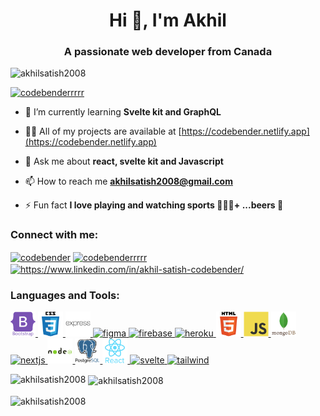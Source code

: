 <h1 align="center">Hi 👋, I'm Akhil</h1>
<h3 align="center">A passionate web developer from Canada</h3>

<p align="left"> <img src="https://komarev.com/ghpvc/?username=akhilsatish2008&label=Profile%20views&color=0e75b6&style=flat" alt="akhilsatish2008" /> </p>

<p align="left"> <a href="https://twitter.com/codebenderrrrr" target="blank"><img src="https://img.shields.io/twitter/follow/codebenderrrrr?logo=twitter&style=for-the-badge" alt="codebenderrrrr" /></a> </p>

- 🌱 I’m currently learning **Svelte kit and GraphQL**

- 👨‍💻 All of my projects are available at [https://codebender.netlify.app](https://codebender.netlify.app)

- 💬 Ask me about **react, svelte kit and Javascript**

- 📫 How to reach me **akhilsatish2008@gmail.com**

- ⚡ Fun fact **I love playing and watching sports 🎾🏀🏈+ ...beers 🍻**

<h3 align="left">Connect with me:</h3>
<p align="left">
<a href="https://dev.to/codebender" target="blank"><img align="center" src="https://raw.githubusercontent.com/rahuldkjain/github-profile-readme-generator/master/src/images/icons/Social/devto.svg" alt="codebender" height="30" width="40" /></a>
<a href="https://twitter.com/codebenderrrrr" target="blank"><img align="center" src="https://raw.githubusercontent.com/rahuldkjain/github-profile-readme-generator/master/src/images/icons/Social/twitter.svg" alt="codebenderrrrr" height="30" width="40" /></a>
<a href="https://linkedin.com/in/https://www.linkedin.com/in/akhil-satish-codebender/" target="blank"><img align="center" src="https://raw.githubusercontent.com/rahuldkjain/github-profile-readme-generator/master/src/images/icons/Social/linked-in-alt.svg" alt="https://www.linkedin.com/in/akhil-satish-codebender/" height="30" width="40" /></a>
</p>

<h3 align="left">Languages and Tools:</h3>
<p align="left"> <a href="https://getbootstrap.com" target="_blank" rel="noreferrer"> <img src="https://raw.githubusercontent.com/devicons/devicon/master/icons/bootstrap/bootstrap-plain-wordmark.svg" alt="bootstrap" width="40" height="40"/> </a> <a href="https://www.w3schools.com/css/" target="_blank" rel="noreferrer"> <img src="https://raw.githubusercontent.com/devicons/devicon/master/icons/css3/css3-original-wordmark.svg" alt="css3" width="40" height="40"/> </a> <a href="https://expressjs.com" target="_blank" rel="noreferrer"> <img src="https://raw.githubusercontent.com/devicons/devicon/master/icons/express/express-original-wordmark.svg" alt="express" width="40" height="40"/> </a> <a href="https://www.figma.com/" target="_blank" rel="noreferrer"> <img src="https://www.vectorlogo.zone/logos/figma/figma-icon.svg" alt="figma" width="40" height="40"/> </a> <a href="https://firebase.google.com/" target="_blank" rel="noreferrer"> <img src="https://www.vectorlogo.zone/logos/firebase/firebase-icon.svg" alt="firebase" width="40" height="40"/> </a> <a href="https://heroku.com" target="_blank" rel="noreferrer"> <img src="https://www.vectorlogo.zone/logos/heroku/heroku-icon.svg" alt="heroku" width="40" height="40"/> </a> <a href="https://www.w3.org/html/" target="_blank" rel="noreferrer"> <img src="https://raw.githubusercontent.com/devicons/devicon/master/icons/html5/html5-original-wordmark.svg" alt="html5" width="40" height="40"/> </a> <a href="https://developer.mozilla.org/en-US/docs/Web/JavaScript" target="_blank" rel="noreferrer"> <img src="https://raw.githubusercontent.com/devicons/devicon/master/icons/javascript/javascript-original.svg" alt="javascript" width="40" height="40"/> </a> <a href="https://www.mongodb.com/" target="_blank" rel="noreferrer"> <img src="https://raw.githubusercontent.com/devicons/devicon/master/icons/mongodb/mongodb-original-wordmark.svg" alt="mongodb" width="40" height="40"/> </a> <a href="https://nextjs.org/" target="_blank" rel="noreferrer"> <img src="https://cdn.worldvectorlogo.com/logos/nextjs-2.svg" alt="nextjs" width="40" height="40"/> </a> <a href="https://nodejs.org" target="_blank" rel="noreferrer"> <img src="https://raw.githubusercontent.com/devicons/devicon/master/icons/nodejs/nodejs-original-wordmark.svg" alt="nodejs" width="40" height="40"/> </a> <a href="https://www.postgresql.org" target="_blank" rel="noreferrer"> <img src="https://raw.githubusercontent.com/devicons/devicon/master/icons/postgresql/postgresql-original-wordmark.svg" alt="postgresql" width="40" height="40"/> </a> <a href="https://reactjs.org/" target="_blank" rel="noreferrer"> <img src="https://raw.githubusercontent.com/devicons/devicon/master/icons/react/react-original-wordmark.svg" alt="react" width="40" height="40"/> </a> <a href="https://svelte.dev" target="_blank" rel="noreferrer"> <img src="https://upload.wikimedia.org/wikipedia/commons/1/1b/Svelte_Logo.svg" alt="svelte" width="40" height="40"/> </a> <a href="https://tailwindcss.com/" target="_blank" rel="noreferrer"> <img src="https://www.vectorlogo.zone/logos/tailwindcss/tailwindcss-icon.svg" alt="tailwind" width="40" height="40"/> </a> </p>

<p><img align="left" src="https://github-readme-stats.vercel.app/api/top-langs?username=akhilsatish2008&show_icons=true&locale=en&layout=compact" alt="akhilsatish2008" /></p>

<p>&nbsp;<img align="center" src="https://github-readme-stats.vercel.app/api?username=akhilsatish2008&show_icons=true&locale=en" alt="akhilsatish2008" /></p>

<p><img align="center" src="https://github-readme-streak-stats.herokuapp.com/?user=akhilsatish2008&" alt="akhilsatish2008" /></p>

